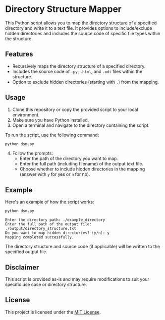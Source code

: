 # Directory Structure Mapper

This Python script allows you to map the directory structure of a specified directory and write it to a text file. It provides options to include/exclude hidden directories and includes the source code of specific file types within the structure.

## Features

- Recursively maps the directory structure of a specified directory.
- Includes the source code of `.py`, `.html`, and `.odt` files within the structure.
- Option to exclude hidden directories (starting with `.`) from the mapping.

## Usage

1. Clone this repository or copy the provided script to your local environment.
2. Make sure you have Python installed.
3. Open a terminal and navigate to the directory containing the script.

To run the script, use the following command:

```bash
python dsm.py
```

4. Follow the prompts:
   - Enter the path of the directory you want to map.
   - Enter the full path (including filename) of the output text file.
   - Choose whether to include hidden directories in the mapping (answer with `y` for yes or `n` for no).

## Example

Here's an example of how the script works:

```bash
python dsm.py
```

```
Enter the directory path: ./example_directory
Enter the full path of the output file: ./output/directory_structure.txt
Do you want to map hidden directories? (y/n): y
Mapping completed successfully.
```

The directory structure and source code (if applicable) will be written to the specified output file.

## Disclaimer

This script is provided as-is and may require modifications to suit your specific use case or directory structure.

## License

This project is licensed under the [MIT License](LICENSE).
